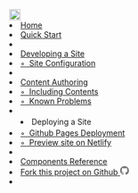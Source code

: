 <link rel="stylesheet" href="{{baseUrl}}/css/main.css">
<navbar placement="top" type="inverse">
  <a slot="brand" href="{{baseUrl}}/index.html" title="Home" class="navbar-brand"><img src="{{baseUrl}}/images/logo-darkbackground.png" height="20" /></a>
  <dropdown text="User Guide" class="nav-link">
    <li><a href="{{baseUrl}}/userGuide/index.html" class="dropdown-item">Home</a></li>
    <li><a href="{{baseUrl}}/userGuide/userQuickStart.html" class="dropdown-item">Quick Start</a></li>
    <li role="separator" class="divider"></li>
    <li><a href="{{baseUrl}}/userGuide/developingASite.html" class="dropdown-item">Developing a Site</a>
    <li><a href="{{baseUrl}}/userGuide/siteConfiguration.html" class="dropdown-item">◦&nbsp; Site Configuration</a></li>
    <li role="separator" class="divider"></li>
    <li><a href="{{baseUrl}}/userGuide/contentAuthoring.html" class="dropdown-item">Content Authoring</a></li>
    <li><a href="{{baseUrl}}/userGuide/includingContents.html" class="dropdown-item">◦&nbsp; Including Contents</a></li>
    <li><a href="{{baseUrl}}/userGuide/knownProblems.html" class="dropdown-item">◦&nbsp; Known Problems</a></li>
    <li role="separator" class="divider"></li>
    <li style="margin: 3px 20px;" class="dropdown-item">Deploying a Site</li>
    <li><a href="{{baseUrl}}/userGuide/ghpagesDeployment.html" class="dropdown-item">◦&nbsp; Github Pages Deployment</a></li>
    <li><a href="{{baseUrl}}/userGuide/netlifyPreview.html" class="dropdown-item">◦&nbsp; Preview site on Netlify</a></li>
    <li role="separator" class="divider"></li>
    <li><a href="{{baseUrl}}/userGuide/components.html" class="dropdown-item">Components Reference</a></li>
  </dropdown>
  <li>
    <a href="https://github.com/MarkBind/markbind" target="_blank" class="nav-link">
      Fork this project on Github
      <svg height="16px" fill="#777" class="octicon octicon-mark-github" viewBox="0 0 16 16" version="1.1" aria-hidden="true"><path d="M8 0C3.58 0 0 3.58 0 8c0 3.54 2.29 6.53 5.47 7.59.4.07.55-.17.55-.38 0-.19-.01-.82-.01-1.49-2.01.37-2.53-.49-2.69-.94-.09-.23-.48-.94-.82-1.13-.28-.15-.68-.52-.01-.53.63-.01 1.08.58 1.23.82.72 1.21 1.87.87 2.33.66.07-.52.28-.87.51-1.07-1.78-.2-3.64-.89-3.64-3.95 0-.87.31-1.59.82-2.15-.08-.2-.36-1.02.08-2.12 0 0 .67-.21 2.2.82.64-.18 1.32-.27 2-.27.68 0 1.36.09 2 .27 1.53-1.04 2.2-.82 2.2-.82.44 1.1.16 1.92.08 2.12.51.56.82 1.27.82 2.15 0 3.07-1.87 3.75-3.65 3.95.29.25.54.73.54 1.48 0 1.07-.01 1.93-.01 2.2 0 .21.15.46.55.38A8.013 8.013 0 0 0 16 8c0-4.42-3.58-8-8-8z"></path></svg>
    </a>
  </li>
  <li slot="right">
    <form class="navbar-form">
      <searchbar :data="searchData" placeholder="Search" :on-hit="searchCallback"></searchbar>
    </form>
  </li>
</navbar>
